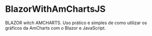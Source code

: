 # BlazorWithAmChartsJS
BLAZOR witch AMCHARTS. Uso prático e simples de como utilizar os gráficos da AmCharts com o Blazor e JavaScript.
